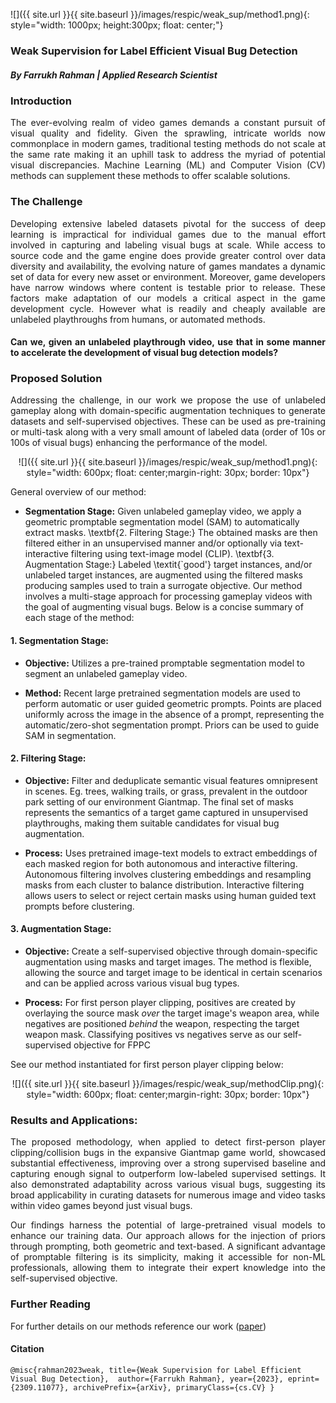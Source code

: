 ![]({{ site.url }}{{ site.baseurl }}/images/respic/weak_sup/method1.png){: style="width: 1000px; height:300px; float: center;"}

### Weak Supervision for Label Efficient Visual Bug Detection
##### By Farrukh Rahman | Applied Research Scientist


### Introduction

<div style="text-align: justify">
The ever-evolving realm of video games demands a constant pursuit of visual quality and fidelity. Given the sprawling, intricate worlds now commonplace in modern games, traditional testing methods do not scale at the same rate making it an uphill task to address the myriad of potential visual discrepancies.  Machine Learning (ML) and Computer Vision (CV) methods can supplement these methods to offer scalable solutions.
</div>

### The Challenge

<div style="text-align: justify">
Developing extensive labeled datasets pivotal for the success of deep learning is impractical for individual games due to the manual effort involved in capturing and labeling visual bugs at scale. While access to source code and the game engine does provide greater control over data diversity and availability, the evolving nature of games mandates a dynamic set of data for every new asset or environment. Moreover, game developers have narrow windows where content is testable prior to release. These factors make adaptation of our models a critical aspect in the game development cycle. However what is readily and cheaply available are unlabeled playthroughs from humans, or automated methods.

#### Can we, given an unlabeled playthrough video, use that in some manner to accelerate the development of visual bug detection models?
</div>


### Proposed Solution

<div style="text-align: justify">

Addressing the challenge, in our work we propose the use of unlabeled gameplay along with domain-specific augmentation techniques to generate datasets and self-supervised objectives. These can be used as pre-training or multi-task along with a very small amount of labeled data (order of 10s or 100s of visual bugs) enhancing the performance of the model.
</div>

<p align="center">
 ![]({{ site.url }}{{ site.baseurl }}/images/respic/weak_sup/method1.png){: style="width: 600px; float: center;margin-right: 30px; border: 10px"}
</p>
General overview of our method: 

- **Segmentation Stage:** Given unlabeled gameplay video, we apply a geometric promptable segmentation model (SAM) to automatically extract masks. \textbf{2. Filtering Stage:} The obtained masks are then filtered either in an unsupervised manner and/or optionally via text-interactive filtering using text-image model (CLIP). \textbf{3. Augmentation Stage:} Labeled \textit{`good'} target instances, and/or unlabeled target instances, are augmented using the filtered masks producing samples used to train a surrogate objective.
Our method involves a multi-stage approach for processing gameplay videos with the goal of augmenting visual bugs. Below is a concise summary of each stage of the method:

#### **1. Segmentation Stage:**
- **Objective:** 
   Utilizes a pre-trained promptable segmentation model to segment an unlabeled gameplay video.
   
- **Method:**
   Recent large pretrained segmentation models are used to perform automatic or user guided geometric prompts. Points are placed uniformly across the image in the absence of a prompt, representing the automatic/zero-shot segmentation prompt. Priors can be used to guide SAM in segmentation.

#### **2. Filtering Stage:**
- **Objective:**
   Filter and deduplicate semantic visual features omnipresent in scenes. Eg. trees, walking trails, or grass, prevalent in the outdoor park setting of our environment Giantmap. The final set of masks represents the semantics of a target game captured in unsupervised playthroughs, making them suitable candidates for visual bug augmentation.

- **Process:**
   Uses pretrained image-text models to extract embeddings of each masked region for both autonomous and interactive filtering. Autonomous filtering involves clustering embeddings and resampling masks from each cluster to balance distribution. Interactive filtering allows users to select or reject certain masks using human guided text prompts before clustering. 

#### **3. Augmentation Stage:**
- **Objective:**
   Create a self-supervised objective through domain-specific augmentation using masks and target images. The method is flexible, allowing the source and target image to be identical in certain scenarios and can be applied across various visual bug types.

- **Process:**
   For first person player clipping, positives are created by overlaying the source mask *over* the target image's weapon area, while negatives are positioned *behind* the weapon, respecting the target weapon mask. Classifying positives vs negatives serve as our self-supervised objective for FPPC


See our method instantiated for first person player clipping below:
<p align="center">
 ![]({{ site.url }}{{ site.baseurl }}/images/respic/weak_sup/methodClip.png){: style="width: 600px; float: center;margin-right: 30px; border: 10px"}
</p>

### Results and Applications:

<div style="text-align: justify">

The proposed methodology, when applied to detect first-person player clipping/collision bugs in the expansive Giantmap game world, showcased substantial effectiveness, improving over a strong supervised baseline and capturing enough signal to outperform low-labeled supervised settings. It also demonstrated adaptability across various visual bugs, suggesting its broad applicability in curating datasets for numerous image and video tasks within video games beyond just visual bugs. 

Our findings harness the potential of large-pretrained visual models to enhance our training data. Our approach allows for the injection of priors through prompting, both geometric and text-based. A significant advantage of promptable filtering is its simplicity, making it accessible for non-ML professionals, allowing them to integrate their expert knowledge into the self-supervised objective. 
</div>



### Further Reading
For further details on our methods reference our work ([paper](https://arxiv.org/abs/2309.11077))


#### Citation


`
   @misc{rahman2023weak,
      title={Weak Supervision for Label Efficient Visual Bug Detection}, 
      author={Farrukh Rahman},
      year={2023},
      eprint={2309.11077},
      archivePrefix={arXiv},
      primaryClass={cs.CV}
      }
` 